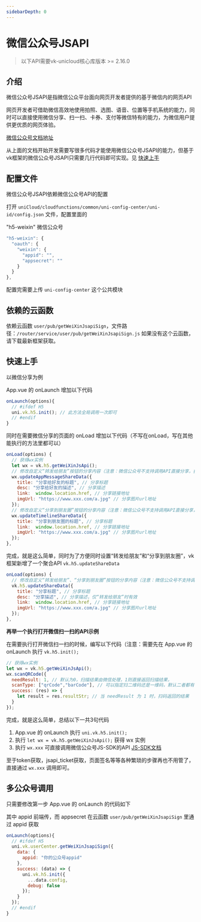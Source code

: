 ```yaml
---
sidebarDepth: 0
---
```


# 微信公众号JSAPI

> 以下API需要vk-unicloud核心库版本 >= 2.16.0

## 介绍

微信公众号JSAPI是指微信公众平台面向网页开发者提供的基于微信内的网页API 

网页开发者可借助微信高效地使用拍照、选图、语音、位置等手机系统的能力，同时可以直接使用微信分享、扫一扫、卡券、支付等微信特有的能力，为微信用户提供更优质的网页体验。

[微信公众号文档地址](https://developers.weixin.qq.com/doc/offiaccount/OA_Web_Apps/JS-SDK.html)

从上面的文档开始开发需要写很多代码才能使用微信公众号JSAPI的能力，但基于vk框架的微信公众号JSAPI只需要几行代码即可实现。见 [快速上手](#快速上手)

## 配置文件

微信公众号JSAPI依赖微信公众号API的配置

打开 `uniCloud/cloudfunctions/common/uni-config-center/uni-id/config.json` 文件，配置里面的 

"h5-weixin" 微信公众号

```js
"h5-weixin": {
  "oauth": {
    "weixin": {
      "appid": "",
      "appsecret": ""
    }
  }
},
```

配置完需要上传 `uni-config-center` 这个公共模块

## 依赖的云函数

依赖云函数 `user/pub/getWeiXinJsapiSign`，文件路径：`/router/service/user/pub/getWeiXinJsapiSign.js` 如果没有这个云函数，请下载最新框架获取。

## 快速上手

以微信分享为例

App.vue 的 onLaunch 增加以下代码

```js
onLaunch(options){
  // #ifdef H5
  uni.vk.h5.init(); // 此方法全局调用一次即可
  // #endif
}
```

同时在需要微信分享的页面的 onLoad 增加以下代码（不写在onLoad，写在其他能执行的方法里都可以）

```js
onLoad(options) {
  // 获得wx实例
  let wx = vk.h5.getWeiXinJsApi();
  // 修改自定义“转发给朋友”按钮的分享内容（注意：微信公众号不支持调用API直接分享，执行此API后依然需要点右上角三个点，点击“转发给朋友”）
  wx.updateAppMessageShareData({
    title: "分享给好友的标题", // 分享标题
    desc: "分享给好友的描述", // 分享描述
    link:  window.location.href, // 分享链接地址
    imgUrl: "https://www.xxx.com/a.jpg" // 分享图片url地址
  });
  // 修改自定义“分享到朋友圈”按钮的分享内容（注意：微信公众号不支持调用API直接分享，执行此API后依然需要点右上角三个点，点击“分享到朋友圈”）
  wx.updateTimelineShareData({
    title: "分享到朋友圈的标题", // 分享标题
    link:  window.location.href, // 分享链接地址
    imgUrl: "https://www.xxx.com/a.jpg" // 分享图片url地址
  });
},
```

完成，就是这么简单，同时为了方便同时设置“转发给朋友”和“分享到朋友圈”，vk框架新增了一个聚合API `vk.h5.updateShareData`

```js
onLoad(options) {
  // 修改自定义“转发给朋友”、“分享到朋友圈”按钮的分享内容（注意：微信公众号不支持调用API直接分享，执行此API后依然需要点右上角三个点，点击“转发给朋友”或“分享到朋友圈”）
  vk.h5.updateShareData({
    title: "分享标题", // 分享标题
    desc: "分享描述", // 分享描述，仅“转发给朋友”时有效
    link:  window.location.href, // 分享链接地址
    imgUrl: "https://www.xxx.com/a.jpg" // 分享图片url地址
  });
},
```

**再举一个执行打开微信扫一扫的API示例**

在需要执行打开微信扫一扫的时候，编写以下代码（注意：需要先在 App.vue 的 onLaunch 执行 `vk.h5.init();`

```js
// 获得wx实例
let wx = vk.h5.getWeiXinJsApi();
wx.scanQRCode({
  needResult: 1, // 默认为0，扫描结果由微信处理，1则直接返回扫描结果，
  scanType: ["qrCode","barCode"], // 可以指定扫二维码还是一维码，默认二者都有
  success: (res) => {
    let result = res.resultStr; // 当 needResult 为 1 时，扫码返回的结果
  }
});
```

完成，就是这么简单，总结以下一共3句代码

1. App.vue 的 onLaunch 执行 `uni.vk.h5.init();`
2. 执行 `let wx = vk.h5.getWeiXinJsApi();` 获得 wx 实例
3. 执行 `wx.xxx` 可直接调用微信公众号JS-SDK的API [JS-SDK文档](https://developers.weixin.qq.com/doc/offiaccount/OA_Web_Apps/JS-SDK.html#10)

至于token获取，jsapi_ticket获取，页面签名等等各种繁琐的步骤再也不用管了，直接通过 `wx.xxx` 调用即可。

## 多公众号调用

只需要修改第一步 App.vue 的 onLaunch 的代码如下

其中 appid 前端传，而 appsecret 在云函数 `user/pub/getWeiXinJsapiSign` 里通过 appid 获取

```js
onLaunch(options){
  // #ifdef H5
  uni.vk.userCenter.getWeiXinJsapiSign({
    data: {
      appid: "你的公众号appid"
    },
    success: (data) => {
      uni.vk.h5.init({
        ...data.config,
        debug: false
      });
    }
  });
  // #endif
}
```
